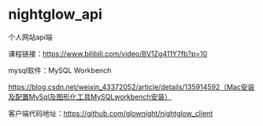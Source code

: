 # nightglow_api
个人网站api端

课程链接：https://www.bilibili.com/video/BV1Zg411Y7fb?p=10

mysql软件：MySQL Workbench

https://blog.csdn.net/weixin_43372052/article/details/135914592（Mac安装及配置MySql及图形化工具MySQLworkbench安装）

客户端代码地址：https://github.com/glownight/nightglow_client